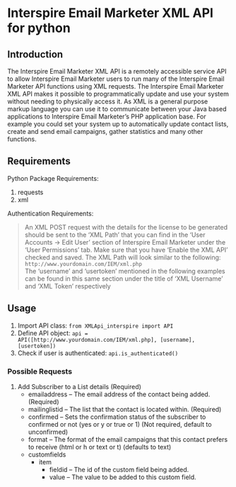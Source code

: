 # Interspire Email Marketer XML API for python

## Introduction

The Interspire Email Marketer XML API is a remotely accessible service API to allow Interspire Email
Marketer users to run many of the Interspire Email Marketer API functions using XML requests.
The Interspire Email Marketer XML API makes it possible to programmatically update and use your
system without needing to physically access it. As XML is a general purpose markup language you can
use it to communicate between your Java based applications to Interspire Email Marketer’s PHP
application base.
For example you could set your system up to automatically update contact lists, create and send email
campaigns, gather statistics and many other functions.

## Requirements

Python Package Requirements:

1. requests
2. xml

Authentication Requirements:
> An XML POST request with the details for the license to be generated should be sent to the ‘XML Path’
that you can find in the ‘User Accounts -> Edit User’ section of Interspire Email Marketer under the ‘User
Permissions’ tab. Make sure that you have ‘Enable the XML API’ checked and saved. The XML Path will
look similar to the following: `http://www.yourdomain.com/IEM/xml.php` <br>
> The ‘username’ and ‘usertoken’ mentioned in the following examples can be found in this same section
under the title of ‘XML Username’ and ‘XML Token’ respectively

## Usage

1. Import API class: `from XMLApi_interspire import API`
2. Define API object: `api = API([http://www.yourdomain.com/IEM/xml.php], [username], [usertoken])`
3. Check if user is authenticated: `api.is_authenticated()`

### Possible Requests

1. Add Subscriber to a List
	details (Required)
	- emailaddress – The email address of the contact being added. (Required)
	- mailinglistid – The list that the contact is located within. (Required)
	- confirmed – Sets the confirmation status of the subscriber to confirmed or not (yes or y or true or 1) (Not required, default to unconfirmed)
	- format – The format of the email campaigns that this contact prefers to receive (html or h or text or t) (defaults to text)
	- customfields
		- item
    		- fieldid – The id of the custom field being added.
    		- value – The value to be added to this custom field.